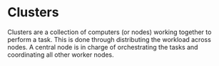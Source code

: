 # Clusters
Clusters are a collection of computers (or nodes) working together to perform a task. This is done through distributing the workload across nodes. A central node is in charge of orchestrating the tasks and coordinating all other worker nodes.